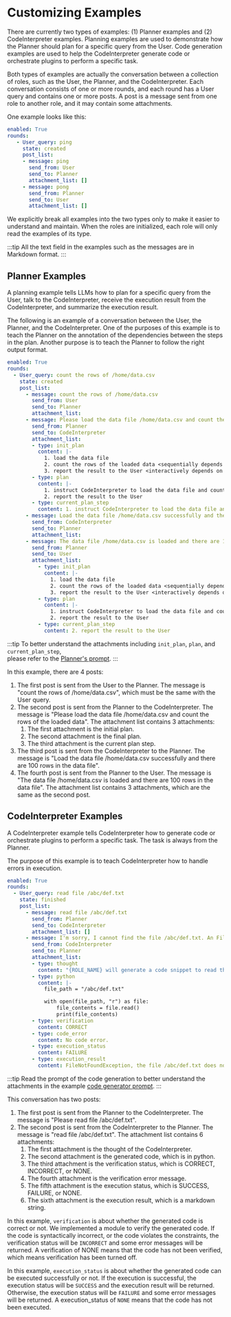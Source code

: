 # Customizing Examples

There are currently two types of examples: (1) Planner examples and (2) CodeInterpreter examples. 
Planning examples are used to demonstrate how the Planner should plan for a specific query from the User.
Code generation examples are used to help the CodeInterpreter generate code or orchestrate plugins to perform a specific task.

Both types of examples are actually the conversation between a collection of roles, such as the User, the Planner, and the CodeInterpreter.
Each conversation consists of one or more rounds, and each round has a User query and contains one or more posts.
A post is a message sent from one role to another role, and it may contain some attachments.

One example looks like this:
```yaml
enabled: True
rounds:
   - User_query: ping
     state: created
     post_list:
     - message: ping
       send_from: User
       send_to: Planner
       attachment_list: []
     - message: pong
       send_from: Planner
       send_to: User
       attachment_list: []
```
We explicitly break all examples into the two types only to make it easier to understand and maintain.
When the roles are initialized, each role will only read the examples of its type.

:::tip
All the text field in the examples such as the messages are in Markdown format.
:::

## Planner Examples

A planning example tells LLMs how to plan for a specific query from the User, talk to the CodeInterpreter,
receive the execution result from the CodeInterpreter, and summarize the execution result.

The following is an example of a conversation between the User, the Planner, and the CodeInterpreter.
One of the purposes of this example is to teach the Planner on the annotation of the dependencies between the steps in the plan.
Another purpose is to teach the Planner to follow the right output format.

```yaml
enabled: True
rounds:
  - User_query: count the rows of /home/data.csv
    state: created
    post_list:
      - message: count the rows of /home/data.csv
        send_from: User
        send_to: Planner
        attachment_list:
      - message: Please load the data file /home/data.csv and count the rows of the loaded data
        send_from: Planner
        send_to: CodeInterpreter
        attachment_list:
        - type: init_plan
          content: |-
            1. load the data file
            2. count the rows of the loaded data <sequentially depends on 1>
            3. report the result to the User <interactively depends on 2>
        - type: plan
          content: |-
            1. instruct CodeInterpreter to load the data file and count the rows of the loaded data
            2. report the result to the User
        - type: current_plan_step
          content: 1. instruct CodeInterpreter to load the data file and count the rows of the loaded data
      - message: Load the data file /home/data.csv successfully and there are 100 rows in the data file
        send_from: CodeInterpreter
        send_to: Planner
        attachment_list:
      - message: The data file /home/data.csv is loaded and there are 100 rows in the data file
        send_from: Planner
        send_to: User
        attachment_list:
          - type: init_plan
            content: |-
              1. load the data file
              2. count the rows of the loaded data <sequentially depends on 1>
              3. report the result to the User <interactively depends on 2>
          - type: plan
            content: |-
              1. instruct CodeInterpreter to load the data file and count the rows of the loaded data
              2. report the result to the User
          - type: current_plan_step
            content: 2. report the result to the User
```
:::tip
To better understand the attachments including `init_plan`, `plan`, and `current_plan_step`,  
please refer to the [Planner's prompt](https://github.com/microsoft/TaskWeaver/blob/main/taskweaver/planner/planner_prompt.yaml).
:::

In this example, there are 4 posts:
1. The first post is sent from the User to the Planner.
   The message is "count the rows of /home/data.csv", which must be the same with the User query.
2. The second post is sent from the Planner to the CodeInterpreter.
   The message is "Please load the data file /home/data.csv and count the rows of the loaded data".
   The attachment list contains 3 attachments:
   1. The first attachment is the initial plan.
   2. The second attachment is the final plan.
   3. The third attachment is the current plan step.
3. The third post is sent from the CodeInterpreter to the Planner.
   The message is "Load the data file /home/data.csv successfully and there are 100 rows in the data file".
4. The fourth post is sent from the Planner to the User.
   The message is "The data file /home/data.csv is loaded and there are 100 rows in the data file".
   The attachment list contains 3 attachments, which are the same as the second post.

## CodeInterpreter Examples

A CodeInterpreter example tells CodeInterpreter how to generate code or orchestrate plugins to perform a specific task.
The task is always from the Planner. 

The purpose of this example is to teach CodeInterpreter how to handle errors in execution.

```yaml
enabled: True
rounds:
  - User_query: read file /abc/def.txt
    state: finished
    post_list:
      - message: read file /abc/def.txt
        send_from: Planner
        send_to: CodeInterpreter
        attachment_list: []
      - message: I'm sorry, I cannot find the file /abc/def.txt. An FileNotFoundException has been raised.
        send_from: CodeInterpreter
        send_to: Planner
        attachment_list:
        - type: thought
          content: "{ROLE_NAME} will generate a code snippet to read the file /abc/def.txt and present the content to the User."
        - type: python
          content: |-
            file_path = "/abc/def.txt"  

            with open(file_path, "r") as file:  
                file_contents = file.read()  
                print(file_contents)
        - type: verification
          content: CORRECT
        - type: code_error
          content: No code error.
        - type: execution_status
          content: FAILURE
        - type: execution_result
          content: FileNotFoundException, the file /abc/def.txt does not exist.
```
:::tip
Read the prompt of the code generation to better understand the attachments in the example
[code generator prompt](https://github.com/microsoft/TaskWeaver/blob/main/taskweaver/code_interpreter/code_generator/code_generator_prompt.yaml). 
:::

This conversation has two posts:
1. The first post is sent from the Planner to the CodeInterpreter.
   The message is "Please read file /abc/def.txt".
2. The second post is sent from the CodeInterpreter to the Planner.
   The message is "read file /abc/def.txt".
   The attachment list contains 6 attachments:
   1. The first attachment is the thought of the CodeInterpreter.
   2. The second attachment is the generated code, which is in python.
   3. The third attachment is the verification status, which is CORRECT, INCORRECT, or NONE.
   4. The fourth attachment is the verification error message.
   5. The fifth attachment is the execution status, which is SUCCESS, FAILURE, or NONE.
   6. The sixth attachment is the execution result, which is a markdown string.


In this example, `verification` is about whether the generated code is correct or not. 
We implemented a module to verify the generated code. If the code is syntactically incorrect, 
or the code violates the constraints, the verification status will be `INCORRECT` 
and some error messages will be returned.
A verification of NONE means that the code has not been verified, which means verification has been turned off.

In this example, `execution_status` is about whether the generated code can be executed successfully or not.
If the execution is successful, the execution status will be `SUCCESS` and the execution result will be returned.
Otherwise, the execution status will be `FAILURE` and some error messages will be returned.
A execution_status of `NONE` means that the code has not been executed.